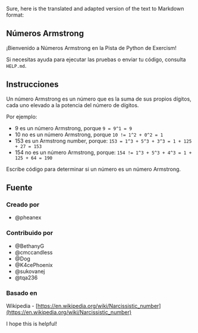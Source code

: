 Sure, here is the translated and adapted version of the text to Markdown format:

## Números Armstrong

¡Bienvenido a Números Armstrong en la Pista de Python de Exercism!

Si necesitas ayuda para ejecutar las pruebas o enviar tu código, consulta `HELP.md`.

## Instrucciones

Un número Armstrong es un número que es la suma de sus propios dígitos, cada uno elevado a la potencia del número de dígitos.

Por ejemplo:

- 9 es un número Armstrong, porque `9 = 9^1 = 9`
- 10 no es un número Armstrong, porque `10 != 1^2 + 0^2 = 1`
- 153 es un Armstrong number, porque: `153 = 1^3 + 5^3 + 3^3 = 1 + 125 + 27 = 153`
- 154 no es un número Armstrong, porque: `154 != 1^3 + 5^3 + 4^3 = 1 + 125 + 64 = 190`

Escribe código para determinar si un número es un número Armstrong.

## Fuente

### Creado por

- @pheanex

### Contribuido por

- @BethanyG
- @cmccandless
- @Dog
- @K4cePhoenix
- @sukovanej
- @tqa236

### Basado en

Wikipedia - [https://en.wikipedia.org/wiki/Narcissistic_number](https://en.wikipedia.org/wiki/Narcissistic_number)

I hope this is helpful!
